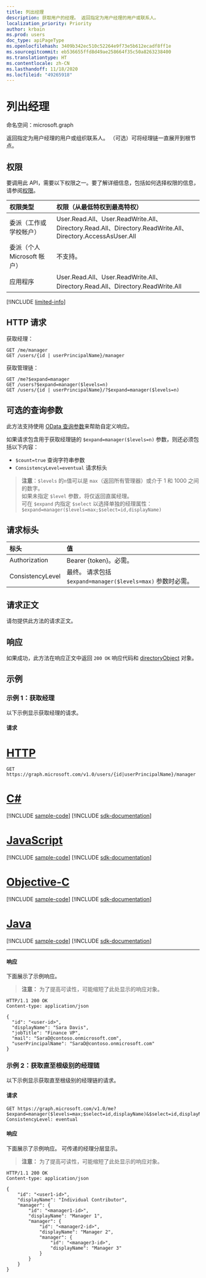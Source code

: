 ```yaml
---
title: 列出经理
description: 获取用户的经理。 返回指定为用户经理的用户或联系人。
localization_priority: Priority
author: krbain
ms.prod: users
doc_type: apiPageType
ms.openlocfilehash: 3409b342ec510c52264e9f73e5b612ecadf8ff1e
ms.sourcegitcommit: eb536655ffd8d49ae258664f35c50a8263238400
ms.translationtype: HT
ms.contentlocale: zh-CN
ms.lasthandoff: 11/18/2020
ms.locfileid: "49265918"
---
```

# <a name="list-manager"></a>列出经理

命名空间：microsoft.graph

返回指定为用户经理的用户或组织联系人。 （可选）可将经理链一直展开到根节点。

## <a name="permissions"></a>权限

要调用此 API，需要以下权限之一。要了解详细信息，包括如何选择权限的信息，请参阅[权限](/graph/permissions-reference)。

|权限类型      | 权限（从最低特权到最高特权）              |
|:--------------------|:---------------------------------------------------------|
|委派（工作或学校帐户） | User.Read.All、User.ReadWrite.All、Directory.Read.All、Directory.ReadWrite.All、Directory.AccessAsUser.All    |
|委派（个人 Microsoft 帐户） | 不支持。    |
|应用程序 | User.Read.All、User.ReadWrite.All、Directory.Read.All、Directory.ReadWrite.All |

[!INCLUDE [limited-info](../../includes/limited-info.md)]

## <a name="http-request"></a>HTTP 请求

获取经理：
<!-- { "blockType": "ignored" } -->
```http
GET /me/manager
GET /users/{id | userPrincipalName}/manager
```
获取管理链：
<!-- { "blockType": "ignored" } -->
```http
GET /me?$expand=manager
GET /users?$expand=manager($levels=n)
GET /users/{id | userPrincipalName}/?$expand=manager($levels=n)
```

## <a name="optional-query-parameters"></a>可选的查询参数

此方法支持使用 [OData 查询参数](/graph/query-parameters)来帮助自定义响应。  

如果请求包含用于获取经理链的 `$expand=manager($levels=n)` 参数，则还必须包括以下内容：

- `$count=true` 查询字符串参数
- `ConsistencyLevel=eventual` 请求标头

>**注意**：`$levels` 的`n`值可以是 `max`（返回所有管理器）或介于 1 和 1000 之间的数字。  
> 如果未指定 `$level` 参数，将仅返回直属经理。  
> 可在 `$expand` 内指定 `$select` 以选择单独的经理属性：`$expand=manager($levels=max;$select=id,displayName)`

## <a name="request-headers"></a>请求标头

| 标头       | 值|
|:-----------|:------|
| Authorization  | Bearer {token}。必需。  |
| ConsistencyLevel | 最终。 请求包括 `$expand=manager($levels=max)` 参数时必需。 |

## <a name="request-body"></a>请求正文

请勿提供此方法的请求正文。

## <a name="response"></a>响应

如果成功，此方法在响应正文中返回 `200 OK` 响应代码和 [directoryObject](../resources/directoryobject.md) 对象。

## <a name="examples"></a>示例

### <a name="example-1-get-manager"></a>示例 1：获取经理

以下示例显示获取经理的请求。

#### <a name="request"></a>请求

# <a name="http"></a>[HTTP](#tab/http)
<!-- {
  "blockType": "request",
  "name": "get_manager"
}-->
```msgraph-interactive
GET https://graph.microsoft.com/v1.0/users/{id|userPrincipalName}/manager
```
# <a name="c"></a>[C#](#tab/csharp)
[!INCLUDE [sample-code](../includes/snippets/csharp/get-manager-csharp-snippets.md)]
[!INCLUDE [sdk-documentation](../includes/snippets/snippets-sdk-documentation-link.md)]

# <a name="javascript"></a>[JavaScript](#tab/javascript)
[!INCLUDE [sample-code](../includes/snippets/javascript/get-manager-javascript-snippets.md)]
[!INCLUDE [sdk-documentation](../includes/snippets/snippets-sdk-documentation-link.md)]

# <a name="objective-c"></a>[Objective-C](#tab/objc)
[!INCLUDE [sample-code](../includes/snippets/objc/get-manager-objc-snippets.md)]
[!INCLUDE [sdk-documentation](../includes/snippets/snippets-sdk-documentation-link.md)]

# <a name="java"></a>[Java](#tab/java)
[!INCLUDE [sample-code](../includes/snippets/java/get-manager-java-snippets.md)]
[!INCLUDE [sdk-documentation](../includes/snippets/snippets-sdk-documentation-link.md)]

---

#### <a name="response"></a>响应

下面展示了示例响应。
>**注意：** 为了提高可读性，可能缩短了此处显示的响应对象。
<!-- {
  "blockType": "response",
  "truncated": true,
  "@odata.type": "microsoft.graph.user",
  "isCollection": false
} -->
```http
HTTP/1.1 200 OK
Content-type: application/json

{
  "id": "<user-id>",
  "displayName": "Sara Davis",
  "jobTitle": "Finance VP",
  "mail": "SaraD@contoso.onmicrosoft.com",
  "userPrincipalName": "SaraD@contoso.onmicrosoft.com"
}
```

### <a name="example-2-get-manager-chain-up-to-the-root-level"></a>示例 2：获取直至根级别的经理链

以下示例显示获取直至根级别的经理链的请求。

#### <a name="request"></a>请求

<!-- {
  "blockType": "request",
  "name": "get_transitive_managers"
}-->
```msgraph-interactive
GET https://graph.microsoft.com/v1.0/me?$expand=manager($levels=max;$select=id,displayName)&$select=id,displayName&$count=true
ConsistencyLevel: eventual
```

#### <a name="response"></a>响应

下面展示了示例响应。 可传递的经理分层显示。

>**注意：** 为了提高可读性，可能缩短了此处显示的响应对象。
<!-- {
  "blockType": "response",
  "truncated": true,
  "@odata.type": "microsoft.graph.user",
  "isCollection": false
} -->
```http
HTTP/1.1 200 OK
Content-type: application/json

{
    "id": "<user1-id>",
    "displayName": "Individual Contributor",
    "manager": {
        "id": "<manager1-id>",
        "displayName": "Manager 1",
        "manager": {
            "id": "<manager2-id>",
            "displayName": "Manager 2",
            "manager": {
                "id": "<manager3-id>",
                "displayName": "Manager 3"
            }
        }
    }
}
```

<!-- uuid: 8fcb5dbc-d5aa-4681-8e31-b001d5168d79
2015-10-25 14:57:30 UTC -->
<!-- {
  "type": "#page.annotation",
  "description": "List directReports",
  "keywords": "",
  "section": "documentation",
  "tocPath": "",
  "suppressions": [
  ]
}-->
